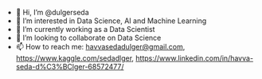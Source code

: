 - 👋 Hi, I’m @dulgerseda
- 👀 I’m interested in Data Science, AI and Machine Learning
- 🌱 I’m currently working as a Data Scientist
- 💞️ I’m looking to collaborate on Data Science
- 📫 How to reach me: havvasedadulger@gmail.com, https://www.kaggle.com/sedadlger, https://www.linkedin.com/in/havva-seda-d%C3%BClger-68572477/

<!---
dulgerseda/dulgerseda is a ✨ special ✨ repository because its `README.md` (this file) appears on your GitHub profile.
You can click the Preview link to take a look at your changes.
--->
